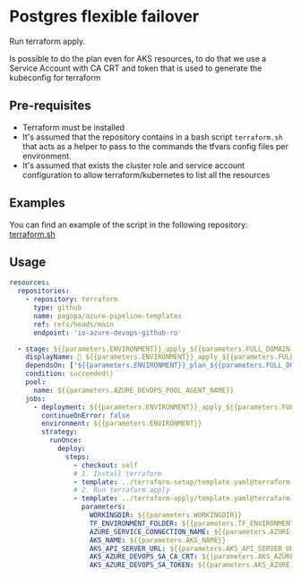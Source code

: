 # Postgres flexible failover

Run terraform apply.

Is possible to do the plan even for AKS resources, to do that we use a Service Account with CA CRT and token that is used to generate the kubeconfig for terraform

## Pre-requisites

* Terraform must be installed
* It's assumed that the repository contains in a bash script `terraform.sh` that acts as a helper to pass to the commands the tfvars config files per environment.
* It's assumed that exists the cluster role and service account configuration to allow terraform/kubernetes to list all the resources

## Examples

You can find an example of the script in the following repository: [terraform.sh](https://github.com/pagopa/selfcare-infra/blob/main/src/core/terraform.sh)

## Usage

```yaml
resources:
  repositories:
    - repository: terraform
      type: github
      name: pagopa/azure-pipeline-templates
      ref: refs/heads/main
      endpoint: 'io-azure-devops-github-ro'
```

```yaml
  - stage: ${{parameters.ENVIRONMENT}}_apply_${{parameters.FULL_DOMAIN_NAME}}
    displayName: 🚀 ${{parameters.ENVIRONMENT}}_apply_${{parameters.FULL_DOMAIN_NAME}}
    dependsOn: ['${{parameters.ENVIRONMENT}}_plan_${{parameters.FULL_DOMAIN_NAME}}']
    condition: succeeded()
    pool:
      name: ${{parameters.AZURE_DEVOPS_POOL_AGENT_NAME}}
    jobs:
      - deployment: ${{parameters.ENVIRONMENT}}_apply_${{parameters.FULL_DOMAIN_NAME}}
        continueOnError: false
        environment: ${{parameters.ENVIRONMENT}}
        strategy:
          runOnce:
            deploy:
              steps:
                - checkout: self
                # 1. Install terraform
                - template: ../terraform-setup/template.yaml@terraform
                # 2. Run terraform apply
                - template: ../terraform-apply/template.yaml@terraform
                  parameters:
                    WORKINGDIR: ${{parameters.WORKINGDIR}}
                    TF_ENVIRONMENT_FOLDER: ${{parameters.TF_ENVIRONMENT_FOLDER}}
                    AZURE_SERVICE_CONNECTION_NAME: ${{parameters.AZURE_SERVICE_CONNECTION_APPLY_NAME}}
                    AKS_NAME: ${{parameters.AKS_NAME}}
                    AKS_API_SERVER_URL: ${{parameters.AKS_API_SERVER_URL}}
                    AKS_AZURE_DEVOPS_SA_CA_CRT: ${{parameters.AKS_AZURE_DEVOPS_SA_CA_CRT}}
                    AKS_AZURE_DEVOPS_SA_TOKEN: ${{parameters.AKS_AZURE_DEVOPS_SA_TOKEN}}
```
